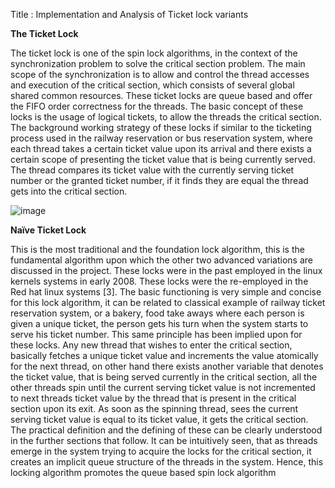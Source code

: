 Title : Implementation and Analysis of Ticket lock variants

**The Ticket Lock**

The ticket lock is one of the spin lock algorithms, in the context of the synchronization 
problem to solve the critical section problem. The main scope of the synchronization 
is to allow and control the thread accesses and execution of the critical section, which 
consists of several global shared common resources. These ticket locks are queue based 
and offer the FIFO order correctness for the threads. The basic concept of these locks 
is the usage of logical tickets, to allow the threads the critical section. The background 
working strategy of these locks if similar to the ticketing process used in the railway
reservation or bus reservation system, where each thread takes a certain ticket value 
upon its arrival and there exists a certain scope of presenting the ticket value that is 
being currently served. The thread compares its ticket value with the currently serving 
ticket number or the granted ticket number, if it finds they are equal the thread gets 
into the critical section.

![image](https://user-images.githubusercontent.com/55399754/118124097-bc825080-b412-11eb-945f-3b5d9b820e86.png)

**Naïve Ticket Lock**

This is the most traditional and the foundation lock algorithm, this is the fundamental 
algorithm upon which the other two advanced variations are discussed in the project. 
These locks were in the past employed in the linux kernels systems in early 2008. These 
locks were the re-employed in the Red hat linux systems [3]. The basic functioning is 
very simple and concise for this lock algorithm, it can be related to classical example 
of railway ticket reservation system, or a bakery, food take aways where each person 
is given a unique ticket, the person gets his turn when the system starts to serve his 
ticket number. This same principle has been implied upon for these locks. Any new 
thread that wishes to enter the critical section, basically fetches a unique ticket value 
and increments the value atomically for the next thread, on other hand there exists 
another variable that denotes the ticket value, that is being served currently in the 
critical section, all the other threads spin until the current serving ticket value is not 
incremented to next threads ticket value by the thread that is present in the critical 
section upon its exit. As soon as the spinning thread, sees the current serving ticket 
value is equal to its ticket value, it gets the critical section. The practical definition 
and the defining of these can be clearly understood in the further sections that follow. 
It can be intuitively seen, that as threads emerge in the system trying to acquire the 
locks for the critical section, it creates an implicit queue structure of the threads in 
the system. Hence, this locking algorithm promotes the queue based spin lock 
algorithm




